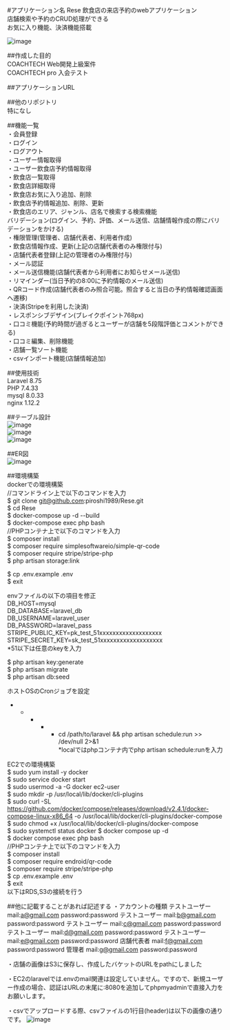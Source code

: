 #アプリケーション名
Rese
飲食店の来店予約のwebアプリケーション  
店舗検索や予約のCRUD処理ができる  
お気に入り機能、決済機能搭載  
  
![image](https://github.com/piroshi1989/Rese/assets/123999429/03f062c3-708e-4709-a909-167f9392ab13)
  

##作成した目的  
COACHTECH Web開発上級案件  
COACHTECH pro 入会テスト  

##アプリケーションURL  
  

##他のリポジトリ  
特になし  
  
##機能一覧  
・会員登録  
・ログイン  
・ログアウト  
・ユーザー情報取得  
・ユーザー飲食店予約情報取得  
・飲食店一覧取得  
・飲食店詳細取得  
・飲食店お気に入り追加、削除  
・飲食店予約情報追加、削除、更新  
・飲食店のエリア、ジャンル、店名で検索する検索機能  
バリデーション(ログイン、予約、評価、メール送信、店舗情報作成の際にバリデーションをかける)  
・権限管理(管理者、店舗代表者、利用者作成)  
・飲食店情報作成、更新(上記の店舗代表者のみ権限付与)  
・店舗代表者登録(上記の管理者のみ権限付与)  
・メール認証  
・メール送信機能(店舗代表者から利用者にお知らせメール送信)  
・リマインダー(当日予約の8:00に予約情報のメール送信)  
・QRコード作成(店舗代表者のみ照合可能。照合すると当日の予約情報確認画面へ遷移)  
・決済(Stripeを利用した決済)  
・レスポンシブデザイン(ブレイクポイント768px)  
・口コミ機能(予約時間が過ぎるとユーザーが店舗を5段階評価とコメントができる)  
・口コミ編集、削除機能  
・店舗一覧ソート機能  
・csvインポート機能(店舗情報追加)  
  
##使用技術  
Laravel 8.75  
PHP 7.4.33  
mysql 8.0.33  
nginx 1.12.2  
  

##テーブル設計  
![image](https://github.com/piroshi1989/Rese/assets/123999429/465eb063-af8d-4b0b-8d6a-330aaab08ad8)  
![image](https://github.com/piroshi1989/Rese/assets/123999429/99488111-9b7c-48fe-867b-b180af4be424)  
![image](https://github.com/piroshi1989/Rese/assets/123999429/f5898d36-3c51-4d10-b5dc-a46a3e609084)  

##ER図  
![image](https://github.com/piroshi1989/Rese/assets/123999429/3f9f54f9-c773-403b-9c35-5f93afd95268)
  
##環境構築  
dockerでの環境構築  
//コマンドライン上で以下のコマンドを入力  
$ git clone git@github.com:piroshi1989/Rese.git  
$ cd Rese  
$ docker-compose up -d --build  
$ docker-compose exec php bash  
//PHPコンテナ上で以下のコマンドを入力  
$ composer install  
$ composer require simplesoftwareio/simple-qr-code  
$ composer require stripe/stripe-php  
$ php artisan storage:link  

$ cp .env.example .env  
$ exit  

envファイルの以下の項目を修正  
DB_HOST=mysql  
DB_DATABASE=laravel_db  
DB_USERNAME=laravel_user  
DB_PASSWORD=laravel_pass  
STRIPE_PUBLIC_KEY=pk_test_51xxxxxxxxxxxxxxxxxxx  
STRIPE_SECRET_KEY=sk_test_51xxxxxxxxxxxxxxxxxxx  
*51以下は任意のkeyを入力  
  
$ php artisan key:generate  
$ php artisan migrate  
$ php artisan db:seed  
  
ホストOSのCronジョブを設定  
* * * * * cd /path/to/laravel && php artisan schedule:run >> /dev/null 2>&1  
*localではphpコンテナ内でphp artisan schedule:runを入力  
  
EC2での環境構築  
$ sudo yum install -y docker  
$ sudo service docker start  
$ sudo usermod -a -G docker ec2-user  
$ sudo mkdir -p /usr/local/lib/docker/cli-plugins  
$ sudo curl -SL https://github.com/docker/compose/releases/download/v2.4.1/docker-compose-linux-x86_64 -o /usr/local/lib/docker/cli-plugins/docker-compose  
$ sudo chmod +x /usr/local/lib/docker/cli-plugins/docker-compose  
$ sudo systemctl status docker
$ docker compose up -d  
$ docker compose exec php bash  
//PHPコンテナ上で以下のコマンドを入力  
$ composer install  
$ composer require endroid/qr-code  
$ composer require stripe/stripe-php  
$ cp .env.example .env  
$ exit  
以下はRDS,S3の接続を行う  


##他に記載することがあれば記述する
・アカウントの種類
テストユーザー mail:a@gmail.com password:password
テストユーザー mail:b@gmail.com password:password
テストユーザー mail:c@gmail.com password:password
テストユーザー mail:d@gmail.com password:password
テストユーザー mail:e@gmail.com password:password
店舗代表者    mail:f@gmail.com password:password
管理者       mail:g@gmail.com  password:password

・店舗の画像はS3に保存し、作成したバケットのURLをpathにしました  

・EC2のlaravelでは.envのmail関連は設定していません。ですので、新規ユーザー作成の場合、認証はURLの末尾に:8080を追加してphpmyadminで直接入力をお願いします。  
  
・csvでアップロードする際、csvファイルの1行目(header)は以下の画像の通りです。
![image](https://github.com/piroshi1989/Rese/assets/123999429/b84c58a6-dae3-4ad2-900e-16e962fbbb21)

